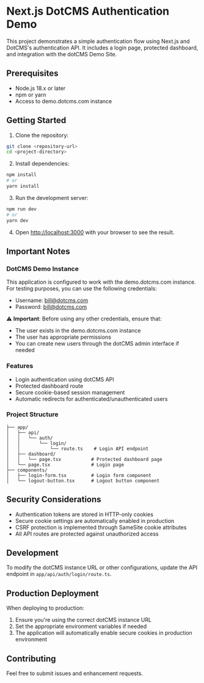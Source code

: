 # Next.js DotCMS Authentication Demo

This project demonstrates a simple authentication flow using Next.js and DotCMS's authentication API. It includes a login page, protected dashboard, and integration with the dotCMS Demo Site.

## Prerequisites

- Node.js 18.x or later
- npm or yarn
- Access to demo.dotcms.com instance

## Getting Started

1. Clone the repository:
```bash
git clone <repository-url>
cd <project-directory>
```

2. Install dependencies:
```bash
npm install
# or
yarn install
```

3. Run the development server:
```bash
npm run dev
# or
yarn dev
```

4. Open [http://localhost:3000](http://localhost:3000) with your browser to see the result.

## Important Notes

### DotCMS Demo Instance

This application is configured to work with the demo.dotcms.com instance. For testing purposes, you can use the following credentials:

- Username: bill@dotcms.com
- Password: bill@dotcms.com

⚠️ **Important**: Before using any other credentials, ensure that:
- The user exists in the demo.dotcms.com instance
- The user has appropriate permissions
- You can create new users through the dotCMS admin interface if needed

### Features

- Login authentication using dotCMS API
- Protected dashboard route
- Secure cookie-based session management
- Automatic redirects for authenticated/unauthenticated users

### Project Structure

```
├── app/
│   ├── api/
│   │   └── auth/
│   │       └── login/
│   │           └── route.ts    # Login API endpoint
│   ├── dashboard/
│   │   └── page.tsx           # Protected dashboard page
│   └── page.tsx               # Login page
├── components/
│   ├── login-form.tsx         # Login form component
│   └── logout-button.tsx      # Logout button component
```

## Security Considerations

- Authentication tokens are stored in HTTP-only cookies
- Secure cookie settings are automatically enabled in production
- CSRF protection is implemented through SameSite cookie attributes
- All API routes are protected against unauthorized access

## Development

To modify the dotCMS instance URL or other configurations, update the API endpoint in `app/api/auth/login/route.ts`.

## Production Deployment

When deploying to production:

1. Ensure you're using the correct dotCMS instance URL
2. Set the appropriate environment variables if needed
3. The application will automatically enable secure cookies in production environment

## Contributing

Feel free to submit issues and enhancement requests.
